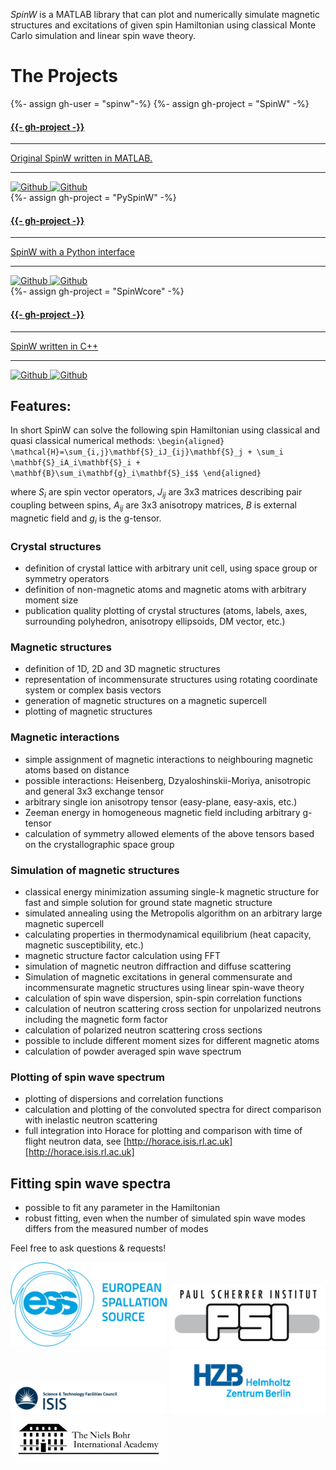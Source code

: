 ---
---

*SpinW* is a MATLAB library that can plot and numerically simulate magnetic structures and excitations of given spin Hamiltonian using classical Monte Carlo simulation and linear spin wave theory.

<h1 class="text-center">The Projects</h1>

<div class="spacer"></div>

<div class="row text-center">
  <div class="col-md-4 col-md-offset-0 col-sm-4 col-sm-offset-0 col-xs-12 col-xs-offset-0 text-center">
    <div class="project-card">
      {%- assign gh-user = "spinw"-%}
      {%- assign gh-project = "SpinW" -%}
      <a target="_blank" href="https://github.com/{{- gh-user -}}/{{- gh-project -}}" class="project-link" title="Go to Github Poject Page">
        <span class="fa-stack fa-4x">
          <i class="fas fa-square fa-stack-2x stack-color"></i>
          <i class="fas fa-code fa-stack-1x fa-inverse"></i>
        </span>
        <h4>{{- gh-project -}}</h4>
        <hr class="seperator">
        <p class="text-muted">Original SpinW written in MATLAB.</p>
        <hr class="seperator">
        <img src="https://img.shields.io/github/forks/{{- gh-user -}}/{{- gh-project -}}.svg?style=social&label=Fork" alt="Github" title="Github Forks">
        <img src="https://img.shields.io/github/stars/{{- gh-user -}}/{{- gh-project -}}.svg?style=social&label=Stars" alt="Github" title="Github Stars">
      </a>
    </div>
  </div>
  <div class="col-md-4 col-md-offset-0 col-sm-4 col-sm-offset-0 col-xs-12 col-xs-offset-0 text-center">
    <div class="project-card">
      {%- assign gh-project = "PySpinW" -%}
      <a target="_blank" href="https://github.com/{{- gh-user -}}/{{- gh-project -}}" class="project-link" title="Go to Github Poject Page">
        <span class="fa-stack fa-4x">
          <i class="fa fa-square fa-stack-2x stack-color"></i>
          <i class="fa fa-python fa-stack-1x fa-inverse"></i>
        </span>
        <h4>{{- gh-project -}}</h4>
        <hr class="seperator">
        <p class="text-muted">SpinW with a Python interface</p>
        <hr class="seperator">
        <img src="https://img.shields.io/github/forks/{{- gh-user -}}/{{- gh-project -}}.svg?style=social&label=Fork" alt="Github" title="Github Forks">
        <img src="https://img.shields.io/github/stars/{{- gh-user -}}/{{- gh-project -}}.svg?style=social&label=Stars" alt="Github" title="Github Stars">
      </a>
    </div>
  </div>
  <div class="col-md-4 col-md-offset-0 col-sm-4 col-sm-offset-0 col-xs-12 col-xs-offset-0 text-center">
    <div class="project-card">
    {%- assign gh-project = "SpinWcore" -%}
      <a target="_blank" href="https://github.com/{{- gh-user -}}/{{- gh-project -}}" class="project-link" title="Go to Github Poject Page">
        <span class="fa-stack fa-4x">
          <i class="fa fa-square fa-stack-2x stack-color"></i>
          <i class="fa fa-desktop fa-stack-1x fa-inverse"></i>
        </span>
        <h4>{{- gh-project -}}</h4>
        <hr class="seperator">
        <p class="text-muted">SpinW written in C++</p>
        <hr class="seperator">
        <img src="https://img.shields.io/github/forks/{{- gh-user -}}/{{- gh-project -}}.svg?style=social&label=Fork" alt="Github" title="Github Forks">
        <img src="https://img.shields.io/github/stars/{{- gh-user -}}/{{- gh-project -}}.svg?style=social&label=Stars" alt="Github" title="Github Stars">
      </a>
    </div>
  </div>
</div>

## Features:

In short SpinW can solve the following spin Hamiltonian using classical and quasi classical numerical methods:
`
\begin{aligned}
    \mathcal{H}=\sum_{i,j}\mathbf{S}_iJ_{ij}\mathbf{S}_j + \sum_i \mathbf{S}_iA_i\mathbf{S}_i + \mathbf{B}\sum_i\mathbf{g}_i\mathbf{S}_i$$
\end{aligned}    
`

where $S_i$ are spin vector operators, $J_{ij}$ are 3x3 matrices describing pair coupling between spins, $A_{ij}$ are 3x3 anisotropy matrices, $B$ is external magnetic field and $g_i$ is the g-tensor.

### Crystal structures

   * definition of crystal lattice with arbitrary unit cell, using space group or symmetry operators
   * definition of non-magnetic atoms and magnetic atoms with arbitrary moment size
   * publication quality plotting of crystal structures (atoms, labels, axes, surrounding polyhedron, anisotropy ellipsoids, DM vector, etc.)

### Magnetic structures
   * definition of 1D, 2D and 3D magnetic structures
   * representation of incommensurate structures using rotating coordinate system or complex basis vectors
   * generation of magnetic structures on a magnetic supercell
   * plotting of magnetic structures

### Magnetic interactions
   * simple assignment of magnetic interactions to neighbouring magnetic atoms based on distance
   * possible interactions: Heisenberg, Dzyaloshinskii-Moriya, anisotropic and general 3x3 exchange tensor
   * arbitrary single ion anisotropy tensor (easy-plane, easy-axis, etc.)
   * Zeeman energy in homogeneous magnetic field including arbitrary g-tensor
   * calculation of symmetry allowed elements of the above tensors based on the crystallographic space group

### Simulation of magnetic structures
   * classical energy minimization assuming single-k magnetic structure for fast and simple solution for ground state magnetic structure
   * simulated annealing using the Metropolis algorithm on an arbitrary large magnetic supercell
   * calculating properties in thermodynamical equilibrium (heat capacity, magnetic susceptibility, etc.)
   * magnetic structure factor calculation using FFT
   * simulation of magnetic neutron diffraction and diffuse scattering
   * Simulation of magnetic excitations in general commensurate and incommensurate magnetic structures using linear spin-wave theory
   * calculation of spin wave dispersion, spin-spin correlation functions
   * calculation of neutron scattering cross section for unpolarized neutrons including the magnetic form factor
   * calculation of polarized neutron scattering cross sections
   * possible to include different moment sizes for different magnetic atoms
   * calculation of powder averaged spin wave spectrum

### Plotting of spin wave spectrum
   * plotting of dispersions and correlation functions
   * calculation and plotting of the convoluted spectra for direct comparison with inelastic neutron scattering
   * full integration into Horace for plotting and comparison with time of flight neutron data, see [http://horace.isis.rl.ac.uk][http://horace.isis.rl.ac.uk]

## Fitting spin wave spectra
   * possible to fit any parameter in the Hamiltonian
   * robust fitting, even when the number of simulated spin wave modes differs from the measured number of modes

Feel free to ask questions & requests!

<img class='none' src="img/ess_logo.png" alt="European Spallation Source" width='250' />
<img class='none' src="img/psi_logo.png" alt="Paul Scherrer Institut" width='250' />
<img class='none' src="img/isis_logo.png" alt="ISIS, Science & Technology Facilities Council" width='250' />
<img class='none' src="img/hzb_logo.gif" alt="Helmholtz-Zentrum Berlin" width='250' />
<img class='none' src="img/nbia_logo.png" alt="Niels Bohr International Academy" width='250' />

